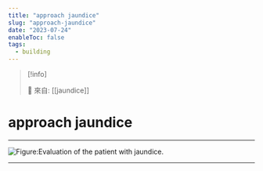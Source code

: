 ```yaml
---
title: "approach jaundice"
slug: "approach-jaundice"
date: "2023-07-24"
enableToc: false
tags:
  - building
---
```


> [!info]
>
> 🌱 來自: [[jaundice]]

# approach jaundice


---

![Figure:Evaluation of the patient with jaundice. ](https://i.imgur.com/47M8ErF.png)

---

